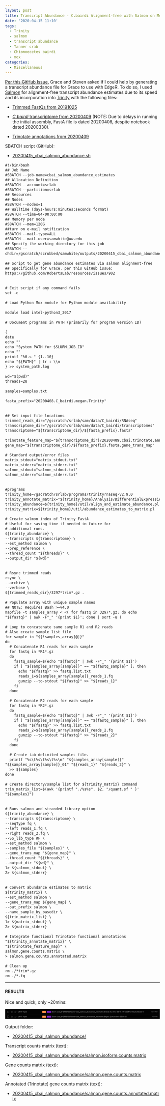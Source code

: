 ```yaml
---
layout: post
title: Transcript Abundance - C.bairdi Alignment-free with Salmon on Mox for Grace
date: '2020-04-15 11:10'
tags:
  - Trinity
  - salmon
  - transcript abundance
  - Tanner crab
  - Chionoecetes bairdi
  - mox
categories:
  - Miscellaneous
---
```

[Per this GitHub Issue](https://github.com/RobertsLab/resources/issues/902), Grace and Steven asked if I could help by generating a transcript abundance file for Grace to use with EdgeR. To do so, I used [Salmon](https://salmon.readthedocs.io/en/latest/salmon.html) for alignment-free transcript abundance estimates due to its speed and its incorporation into [Trinity](https://github.com/trinityrnaseq/trinityrnaseq/wiki/Trinity-Transcript-Quantification#salmon-output) with the following files:

- [Trimmed FastQs from 20191025](https://robertslab.github.io/sams-notebook/2019/12/18/TrimmingFastQCMultiQC-C.bairdi-RNAseq-FastQ-with-fastp-on-Mox.html)

- [_C.bairdi_ transcriptome from 20200409](https://robertslab.github.io/sams-notebook/2020/03/30/Transcriptome-Assembly-C.bairdi-with-MEGAN6-Taxonomy-specific-Reads-with-Trinity-on-Mox.html) (NOTE: Due to delays in running the initial assembly, FastA file is dated 20200408, despite notebook dated 20200330).

- [Trinotate annotations from 20200409](https://robertslab.github.io/sams-notebook/2020/04/09/Transcriptome-Annotation-Trinotate-C.bairdi-MEGAN6-Taxonomic-specific-Trinity-Assembly-on-Mox.html)


SBATCH script (GitHub):

- [20200415_cbai_salmon_abundance.sh](https://github.com/RobertsLab/sams-notebook/blob/master/sbatch_scripts/20200415_cbai_salmon_abundance.sh)

```shell
#!/bin/bash
## Job Name
#SBATCH --job-name=cbai_salmon_abundance_estimates
## Allocation Definition
#SBATCH --account=srlab
#SBATCH --partition=srlab
## Resources
## Nodes
#SBATCH --nodes=1
## Walltime (days-hours:minutes:seconds format)
#SBATCH --time=04-00:00:00
## Memory per node
#SBATCH --mem=120G
##turn on e-mail notification
#SBATCH --mail-type=ALL
#SBATCH --mail-user=samwhite@uw.edu
## Specify the working directory for this job
#SBATCH --chdir=/gscratch/scrubbed/samwhite/outputs/20200415_cbai_salmon_abundance

## Script to get gene abundance estimates via salmon alignment-free
## Specifically for Grace, per this GitHub issue: https://github.com/RobertsLab/resources/issues/902


# Exit script if any command fails
set -e

# Load Python Mox module for Python module availability

module load intel-python3_2017

# Document programs in PATH (primarily for program version ID)

{
date
echo ""
echo "System PATH for $SLURM_JOB_ID"
echo ""
printf "%0.s-" {1..10}
echo "${PATH}" | tr : \\n
} >> system_path.log

wd="$(pwd)"
threads=28

samples=samples.txt

fasta_prefix="20200408.C_bairdi.megan.Trinity"


## Set input file locations
trimmed_reads_dir="/gscratch/srlab/sam/data/C_bairdi/RNAseq"
transcriptome_dir="/gscratch/srlab/sam/data/C_bairdi/transcriptomes"
transcriptome="${transcriptome_dir}/${fasta_prefix}.fasta"

trinotate_feature_map="${transcriptome_dir}/20200409.cbai.trinotate.annotation_feature_map.txt"
gene_map="${transcriptome_dir}/${fasta_prefix}.fasta.gene_trans_map"

# Standard output/error files
matrix_stdout="matrix_stdout.txt"
matrix_stderr="matrix_stderr.txt"
salmon_stdout="salmon_stdout.txt"
salmon_stderr="salmon_stderr.txt"


#programs
trinity_home=/gscratch/srlab/programs/trinityrnaseq-v2.9.0
trinity_annotate_matrix="${trinity_home}/Analysis/DifferentialExpression/rename_matrix_feature_identifiers.pl"
trinity_abundance=${trinity_home}/util/align_and_estimate_abundance.pl
trinity_matrix=${trinity_home}/util/abundance_estimates_to_matrix.pl

# Create salmon index of Trinity FastA
# Useful for saving time if needed in future for
# additional runs.
${trinity_abundance} \
--transcripts ${transcriptome} \
--est_method salmon \
--prep_reference \
--thread_count "${threads}" \
--output_dir "${wd}"


# Rsync trimmed reads
rsync \
--archive \
--verbose \
${trimmed_reads_dir}/3297*trim*.gz .

# Populate array with unique sample names
## NOTE: Requires Bash >=v4.0
mapfile -t samples_array < <( for fastq in 3297*.gz; do echo "${fastq}" | awk -F"_" '{print $1}'; done | sort -u )

# Loop to concatenate same sample R1 and R2 reads
# Also create sample list file
for sample in "${!samples_array[@]}"
do
  # Concatenate R1 reads for each sample
  for fastq in *R1*.gz
  do
    fastq_sample=$(echo "${fastq}" | awk -F"_" '{print $1}')
    if [ "${samples_array[sample]}" == "${fastq_sample}" ]; then
      echo "${fastq}" >> fastq.list.txt
      reads_1=${samples_array[sample]}_reads_1.fq
      gunzip --to-stdout "${fastq}" >> "${reads_1}"
    fi
  done

  # Concatenate R2 reads for each sample
  for fastq in *R2*.gz
  do
    fastq_sample=$(echo "${fastq}" | awk -F"_" '{print $1}')
    if [ "${samples_array[sample]}" == "${fastq_sample}" ]; then
      echo "${fastq}" >> fastq.list.txt
      reads_2=${samples_array[sample]}_reads_2.fq
      gunzip --to-stdout "${fastq}" >> "${reads_2}"
    fi
  done

  # Create tab-delimited samples file.
  printf "%s\t%s\t%s\t%s\n" "${samples_array[sample]}" "${samples_array[sample]}_01" "${reads_1}" "${reads_2}" \
  >> ${samples}
done

# Create directory/sample list for ${trinity_matrix} command
trin_matrix_list=$(awk '{printf "./%s%s", $2, "/quant.sf " }' "${samples}")


# Runs salmon and stranded library option
${trinity_abundance} \
--transcripts ${transcriptome} \
--seqType fq \
--left reads_1.fq \
--right reads_2.fq \
--SS_lib_type RF \
--est_method salmon \
--samples_file "${samples}" \
--gene_trans_map "${gene_map}" \
--thread_count "${threads}" \
--output_dir "${wd}" \
1> ${salmon_stdout} \
2> ${salmon_stderr}


# Convert abundance estimates to matrix
${trinity_matrix} \
--est_method salmon \
--gene_trans_map ${gene_map} \
--out_prefix salmon \
--name_sample_by_basedir \
${trin_matrix_list} \
1> ${matrix_stdout} \
2> ${matrix_stderr}

# Integrate functional Trinotate functional annotations
"${trinity_annotate_matrix}" \
"${trinotate_feature_map}" \
salmon.gene.counts.matrix \
> salmon.gene.counts.annotated.matrix

# Clean up
rm ./*trim*.gz
rm ./*.fq
```

---

#### RESULTS

Nice and quick, only ~20mins:

![runtime salmon abundance estimates](https://github.com/RobertsLab/sams-notebook/blob/master/images/screencaps/20200415_cbai_salmon_abundance_runtime.png?raw=true)

Output folder:

- [20200415_cbai_salmon_abundance/](https://gannet.fish.washington.edu/Atumefaciens/20200415_cbai_salmon_abundance/)


Transcript counts matrix (text):

- [20200415_cbai_salmon_abundance/salmon.isoform.counts.matrix](https://gannet.fish.washington.edu/Atumefaciens/20200415_cbai_salmon_abundance/salmon.isoform.counts.matrix)


Gene counts matrix (text):

- [20200415_cbai_salmon_abundance/salmon.gene.counts.matrix](https://gannet.fish.washington.edu/Atumefaciens/20200415_cbai_salmon_abundance/salmon.gene.counts.matrix)

Annotated (Trinotate) gene counts matrix (text):

- [20200415_cbai_salmon_abundance/salmon.gene.counts.annotated.matrix](https://gannet.fish.washington.edu/Atumefaciens/20200415_cbai_salmon_abundance/salmon.gene.counts.annotated.matrix)
